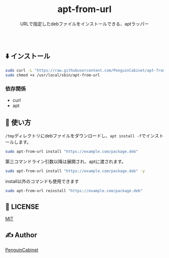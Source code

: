 <div align="center">

# apt-from-url

URLで指定したdebファイルをインストールできる、aptラッパー

<br>
<br>
</div>

## ⬇️ インストール
```bash
sudo curl -L "https://raw.githubusercontent.com/PenguinCabinet/apt-from-url/main/apt-from-url" > /usr/local/sbin/apt-from-url
sudo chmod +x /usr/local/sbin/apt-from-url
```

### 依存関係
* curl
* apt

## 🔨 使い方
`/tmp`ディレクトリにdebファイルをダウンロードし、`apt install -f`でインストールします。
```bash
sudo apt-from-url install "https://example.com/package.deb"
```

第三コマンドライン引数以降は展開され、aptに渡されます。
```bash
sudo apt-from-url install "https://example.com/package.deb" -y
```

install以外のコマンドも使用できます
```bash
sudo apt-from-url reinstall "https://example.com/package.deb"
```

## 🎫 LICENSE

[MIT](./LICENSE)

## ✍ Author

[PenguinCabinet](https://github.com/PenguinCabinet)
